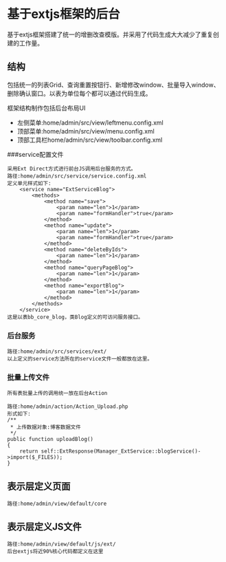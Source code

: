 # 基于extjs框架的后台
基于extjs框架搭建了统一的增删改查模版。并采用了代码生成大大减少了重复创建的工作量。

## 结构
包括统一的列表Grid、查询重置按钮行、新增修改window、批量导入window、删除确认窗口。以表为单位每个都可以通过代码生成。

框架结构制作包括后台布局UI
* 左侧菜单:home/admin/src/view/leftmenu.config.xml
* 顶部菜单:home/admin/src/view/menu.config.xml
* 顶部工具栏home/admin/src/view/toolbar.config.xml

###service配置文件

    采用Ext Direct方式进行前台JS调用后台服务的方式。
    路径:home/admin/src/service/service.config.xml
    定义单元样式如下:
    	<service name="ExtServiceBlog">
    		<methods>
    			<method name="save">
    				<param name="len">1</param>
    				<param name="formHandler">true</param>
    			</method>
    			<method name="update">
    				<param name="len">1</param>
    				<param name="formHandler">true</param>
    			</method>
    			<method name="deleteByIds">
    				<param name="len">1</param>
    			</method>
    			<method name="queryPageBlog">
    				<param name="len">1</param>
    			</method>
    			<method name="exportBlog">
    				<param name="len">1</param>
    			</method>
    		</methods>
    	</service>
    这是以表bb_core_blog，类Blog定义的可访问服务接口。

### 后台服务
    路径:home/admin/src/services/ext/
    以上定义的service方法所在的service文件一般都放在这里。

### 批量上传文件
    所有表批量上传的调用统一放在后台Action

    路径:home/admin/action/Action_Upload.php
    形式如下:
    /**
	 * 上传数据对象:博客数据文件
	 */
	public function uploadBlog()
	{
		return self::ExtResponse(Manager_ExtService::blogService()->import($_FILES));
	}

## 表示层定义页面
    路径:home/admin/view/default/core

## 表示层定义JS文件
    路径:home/admin/view/default/js/ext/
    后台extjs将近90%核心代码都定义在这里
